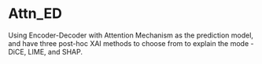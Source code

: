 # Attn_ED

Using Encoder-Decoder with Attention Mechanism as the prediction model, and have three post-hoc XAI methods to choose from to explain the mode -DiCE, LIME, and SHAP. 
